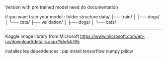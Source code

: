 Version with pre trained model
need do documentation

if you want train your model : 
folder structure 
data/
├── train/
│   ├── dogs/
│   └── cats/
├── validation/
│   ├── dogs/
│   └── cats/

---------------
Kaggle image library from Microsoft 
https://www.microsoft.com/en-us/download/details.aspx?id=54765

installez les dépendences : 
pip install tensorflow numpy pillow 


